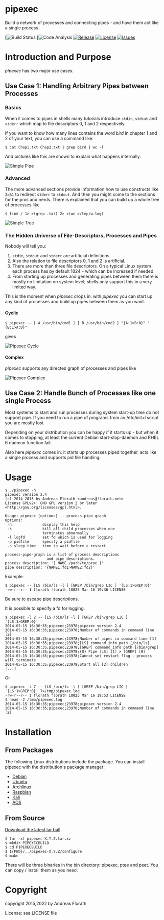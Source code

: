 pipexec
=======

Build a network of processes and connecting pipes - and have them act like a single process.

[![Build Status](https://github.com/flonatel/pipexec/actions/workflows/compile-check.yml/badge.svg)
[![Code Analysis](https://github.com/flonatel/pipexec/actions/workflows/codeql-analysis.yml/badge.svg)
[![Release](https://img.shields.io/github/release/flonatel/pipexec.svg)](https://github.com/flonatel/pipexec/releases/latest)
[![License](https://img.shields.io/github/license/flonatel/pipexec.svg)](#license)
[![Issues](https://img.shields.io/github/issues/flonatel/pipexec.svg)](https://github.com/flonatel/pipexec/issues)

# Introduction and Purpose #
*pipexec* has two major use cases.

## Use Case 1: Handling Arbitrary Pipes between Processes ##

### Basics ###
When it comes to pipes in shells many tutorials introduce
<code>stdin</code>, <code>stdout</code> and <code>stderr</code> which
map to file descriptors 0, 1 and 2 respectively. 

If you want to know how many lines contains the word *bird* in
chapter 1 and 2 of your text, you can use a command like:

    $ cat Chap1.txt Chap2.txt | grep bird | wc -l

And pictures like this are shown to explain what happens internally:

![Simple Pipe](doc/imgs/PipeSimpel1.png)

### Advanced ###
The more advanced sections provide information how to use constructs
like <code>2>&1</code> to redirect <code>stderr</code> to
<code>stdout</code>.  And then you might come to the sections for the
pros and nerds. There is explained that you can build up a whole tree
of processes like

    $ find / 1> >(grep .txt) 2> >(wc >/tmp/w.log)

![Simple Tree](doc/imgs/PipeTree1.png)

### The Hidden Universe of File-Descriptors, Processes and Pipes ###
Nobody will tell you:

1. <code>stdin</code>, <code>stdout</code> and <code>stderr</code> are
artificial definitions.
2. Also the relation to file descriptors 0, 1 and 2 is artificial.
3. There are more than three file descriptors. On a typical Linux
system each process has by default 1024 - which can be increased if
needed.
4. From starting up processes and generating pipes between them there
is mostly no limitation on system level; shells only support this in a
very limited way.

This is the moment when *pipexec* drops in: with *pipexec* you can
start up any kind of processes and build up pipes between them as you want.

#### Cyclic ####

    $ pipexec -- [ A /usr/bin/cmd1 ] [ B /usr/bin/cmd2 ] "{A:1>B:0}" "{B:1>A:0}"

gives

![Pipexec Cycle](doc/imgs/PipexecCycle.png)

#### Complex ####
*pipexec* supports any directed graph of processes and pipes like

![Pipexec Complex](doc/imgs/PipexecComplex.png)

## Use Case 2: Handle Bunch of Processes like one single Process ##
Most systems to start and run processes during system start-up time do
not support pipe.  If you need to run a pipe of programs from an
/etc/init.d script you are mostly lost.

Depending on your distribution you can be happy if it starts up - but
when it comes to stopping, at least the current Debian
start-stop-daemon and RHEL 6 daemon function fail.

Also here *pipexec* comes in: it starts up processes piped together,
acts like a single process and supports pid file handling.

# Usage
    $ ./pipexec -h
    pipexec version 2.4
    (c) 2014-2015 by Andreas Florath <andreas@florath.net>
    License GPLv2+: GNU GPL version 2 or later <http://gnu.org/licenses/gpl.html>.

    Usage: pipexec [options] -- process-pipe-graph
    Options:
     -h              display this help
     -k              kill all child processes when one 
                     terminates abnormally
     -l logfd        set fd which is used for logging
     -p pidfile      specify a pidfile
     -s sleep_time   time to wait before a restart
    
    process-pipe-graph is a list of process descriptions
                       and pipe descriptions.
    process description: '[ NAME /path/to/proc ]'
    pipe description: '{NAME1:fd1>NAME2:fd2}'

Example:

    $ pipexec -- [LS /bin/ls -l ] [GREP /bin/grep LIC ] '{LS:1>GREP:0}'
    -rw-r--r-- 1 florath florath 18025 Mar 16 19:36 LICENSE

Be sure to escape pipe descriptions.

It is possible to specify a fd for logging.

    $ pipexec -l 2 -- [LS /bin/ls -l ] [GREP /bin/grep LIC ] '{LS:1>GREP:0}'
    2014-05-15 16:30:35;pipexec;23978;pipexec version 2.4
    2014-05-15 16:30:35;pipexec;23978;Number of commands in command line [2]
    2014-05-15 16:30:35;pipexec;23978;Number of pipes in command line [1]
    2014-05-15 16:30:35;pipexec;23978;[LS] command_info path [/bin/ls]
    2014-05-15 16:30:35;pipexec;23978;[GREP] command_info path [/bin/grep]
    2014-05-15 16:30:35;pipexec;23978;{0} Pipe [LS] [1] > [GREP] [0]
    2014-05-15 16:30:35;pipexec;23978;Cannot set restart flag - process will terminate
    2014-05-15 16:30:35;pipexec;23978;Start all [2] children
    [...]

Or

    $ pipexec -l 7 -- [LS /bin/ls -l ] [GREP /bin/grep LIC ] '{LS:1>GREP:0}' 7>/tmp/pipexec.log
    -rw-r--r-- 1 florath florath 18025 Mar 16 19:53 LICENSE
    $ head -2 /tmp/pipexec.log
    2014-05-15 16:30:35;pipexec;23978;pipexec version 2.4
    2014-05-15 16:30:35;pipexec;23978;Number of commands in command line [2]

# Installation #

## From Packages ##
The following Linux distributions include the package.  You can
install pipexec with the distribution's package manager:
* [Debian](https://packages.debian.org/stretch/pipexec)
* [Ubuntu](http://packages.ubuntu.com/wily/pipexec)
* [Archlinux](https://aur.archlinux.org/packages/pipexec)
* [Raspbian](https://www.raspbian.org/)
* [Kali](http://www.kali.org)
* [AOS](http://aos.ion.nu/buildwiki/pipexec.html)

## From Source ##
[Download the latest tar ball](https://github.com/flonatel/pipexec/releases)

    $ tar -xf pipexec-X.Y.Z.tar.xz
    $ mkdir PIPEXECBUILD
    $ cd PIPEXECBUILD
    $ ${PWD}/../pipexec-X.Y.Z/configure
    $ make

There will be three binaries in the bin directory: pipexec, ptee and
peet.  You can copy / install them as you need.

# Copyright #

copyright 2015,2022 by Andreas Florath

License: see LICENSE file